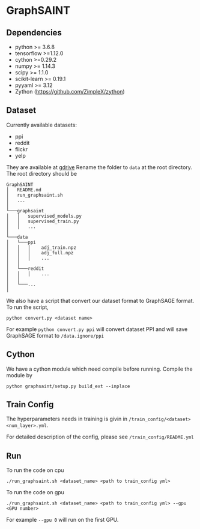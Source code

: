# GraphSAINT

## Dependencies

* python >= 3.6.8
* tensorflow >=1.12.0
* cython >=0.29.2
* numpy >= 1.14.3
* scipy >= 1.1.0
* scikit-learn >= 0.19.1
* pyyaml >= 3.12
* Zython (https://github.com/ZimpleX/zython)

## Dataset

Currently available datasets:

* ppi
* reddit
* flickr
* yelp
  
They are available at [gdrive](https://drive.google.com/open?id=1zycmmDES39zVlbVCYs88JTJ1Wm5FbfLz) Rename the folder to `data` at the root directory.  The root directory should be

```
GraphSAINT
│   README.md
│   run_graphsaint.sh
│   ... 
│
└───graphsaint
│   │   supervised_models.py
│   │   supervised_train.py
│   │   ...
│   
└───data
│   └───ppi
│   │   │    adj_train.npz
│   │   │    adj_full.npz
│   │   │    ...
│   │   
│   └───reddit
│   │   │    ...
│   │
│   └───...
│
```

We also have a script that convert our dataset format to GraphSAGE format. To run the script,

`python convert.py <dataset name>`

For example `python convert.py ppi` will convert dataset PPI and will save GraphSAGE format to `/data.ignore/ppi`
  


## Cython

We have a cython module which need compile before running. Compile the module by

`python graphsaint/setup.py build_ext --inplace`

## Train Config

The hyperparameters needs in training is givin in `/train_config/<dataset><num_layer>.yml`.

For detailed description of the config, please see `/train_config/README.yml`

## Run

To run the code on cpu

`./run_graphsaint.sh <dataset_name> <path to train_config yml>`

To run the code on gpu

`./run_graphsaint.sh <dataset_name> <path to train_config yml> --gpu <GPU number>`

For example `--gpu 0` will run on the first GPU. 
